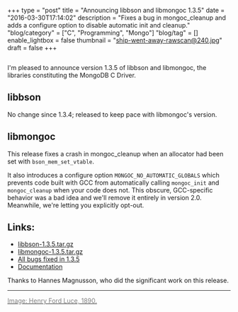 +++
type = "post"
title = "Announcing libbson and libmongoc 1.3.5"
date = "2016-03-30T17:14:02"
description = "Fixes a bug in mongoc_cleanup and adds a configure option to disable automatic init and cleanup."
"blog/category" = ["C", "Programming", "Mongo"]
"blog/tag" = []
enable_lightbox = false
thumbnail = "ship-went-away-rawscan@240.jpg"
draft = false
+++

<p><img alt="" src="ship-went-away-rawscan.jpg" /></p>
<p>I'm pleased to announce version 1.3.5 of libbson and libmongoc, the libraries
constituting the MongoDB C Driver.</p>
<h2 id="libbson">libbson</h2>
<p>No change since 1.3.4; released to keep pace with libmongoc's version.</p>
<h2 id="libmongoc">libmongoc</h2>
<p>This release fixes a crash
in mongoc_cleanup when an allocator had been set with <code>bson_mem_set_vtable</code>.</p>
<p>It also
introduces a configure option <code>MONGOC_NO_AUTOMATIC_GLOBALS</code> which prevents code
built with GCC from automatically calling <code>mongoc_init</code> and <code>mongoc_cleanup</code> when
your code does not. This obscure, GCC-specific behavior was a bad idea and we'll remove it entirely in version 2.0. Meanwhile, we're letting you explicitly opt-out.</p>
<h2 id="links">Links:</h2>
<ul>
<li><a href="https://github.com/mongodb/libbson/releases/download/1.3.5/libbson-1.3.5.tar.gz">libbson-1.3.5.tar.gz</a></li>
<li><a href="https://github.com/mongodb/mongo-c-driver/releases/download/1.3.5/mongo-c-driver-1.3.5.tar.gz">libmongoc-1.3.5.tar.gz</a></li>
<li><a href="https://jira.mongodb.org/issues/?jql=project%20%3D%20CDRIVER%20AND%20fixVersion%20%3D%201.3.5%20ORDER%20BY%20due%20ASC%2C%20priority%20DESC%2C%20created%20ASC">All bugs fixed in 1.3.5</a></li>
<li><a href="https://api.mongodb.org/c/">Documentation</a></li>
</ul>
<p>Thanks to Hannes Magnusson, who did the significant work on this release.</p>
<hr />
<p><a href="http://www.oldbookillustrations.com/illustrations/ship-went-away/"><span style="color: gray">Image: Henry Ford Luce, 1890.</span></a></p>
    